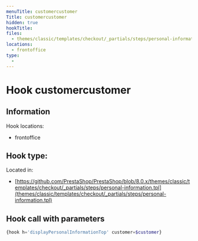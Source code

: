 ```yaml
---
menuTitle: customercustomer
Title: customercustomer
hidden: true
hookTitle: 
files:
  - themes/classic/templates/checkout/_partials/steps/personal-information.tpl
locations:
  - frontoffice
type:
  - 
---
```


# Hook customercustomer

## Information

Hook locations: 
  - frontoffice

Hook type: 
  - 

Located in: 
  - [https://github.com/PrestaShop/PrestaShop/blob/8.0.x/themes/classic/templates/checkout/_partials/steps/personal-information.tpl](themes/classic/templates/checkout/_partials/steps/personal-information.tpl)

## Hook call with parameters

```php
{hook h='displayPersonalInformationTop' customer=$customer}
```